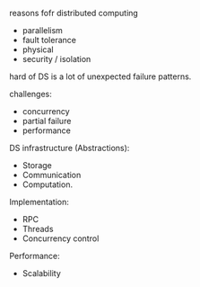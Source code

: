 reasons fofr distributed computing

- parallelism
- fault tolerance
- physical
- security / isolation

hard of DS is a lot of unexpected failure patterns.

challenges:
- concurrency
- partial failure
- performance 

DS infrastructure (Abstractions):
- Storage
- Communication
- Computation.

Implementation:
- RPC
- Threads
- Concurrency control

Performance:
- Scalability

<!--stackedit_data:
eyJoaXN0b3J5IjpbOTY0OTUxNTY3LC0xOTA3Njc1NDMwLC0xOD
QxNzQzMzMxXX0=
-->